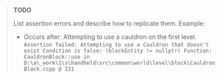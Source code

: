 >**TODO**
>
>List assertion errors and describe how to replicate them. Example:
>
>- Occurs after: Attempting to use a cauldron on the first level.
    ```
    Assertion failed: Attempting to use a Cauldron that doesn't exist
    Condition is false: (blockEntity != nullptr)
    Function: CauldronBlock::use in D:\a\_work\1\s\handheld\src\common\world\level\block\CauldronBlock.ccpp @ 131
    ```

    
